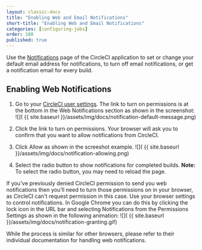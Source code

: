 ```yaml
---
layout: classic-docs
title: "Enabling Web and Email Notifications"
short-title: "Enabling Web and Email Notifications"
categories: [configuring-jobs]
order: 100
published: true
---
```

Use the [Notifications](https://circleci.com/account/notifications) page of the CircleCI application to set or change your default email address for notifications, to turn off email notifications, or get a notification email for every build.

## Enabling Web Notifications

1. Go to your [CircleCI user settings](https://circleci.com/account/notifications). The link to turn on permissions is at the bottom in the Web Notifications section as shown in the screenshot:
![](  {{ site.baseurl }}/assets/img/docs/notification-default-message.png)

2. Click the link to turn on permissions. Your browser will ask you to confirm that you want to allow notifications from CircleCI. 

3. Click Allow as shown in the screeshot example.
![](  {{ site.baseurl }}/assets/img/docs/notification-allowing.png)

4. Select the radio button to show notifications for completed builds. **Note:** To select the radio button, you may need to reload the page. 

If you've previously denied CircleCI permission to send you web notifications
then you'll need to turn those permissions on in your browser, as CircleCI can't
request permission in this case. Use your browser settings to control notifications. In Google Chrome you can do this by clicking the lock icon in the URL bar and selecting Notifications from the Permissions Settings as shown in the following animation:
![](  {{ site.baseurl }}/assets/img/docs/notification-granting.gif)

While the process is similar for other browsers, please refer to their individual
documentation for handling web notifications.
